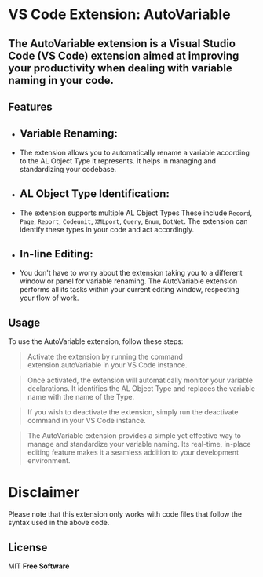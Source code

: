 # VS Code Extension: AutoVariable

##  The AutoVariable extension is a Visual Studio Code (VS Code) extension aimed at improving your productivity when dealing with variable naming in your code.

## Features

- ## Variable Renaming:
  
- The extension allows you to automatically rename a variable according to the AL Object Type it represents. It helps in managing and standardizing your codebase.
  
- ## AL Object Type Identification:
  
- The extension supports multiple AL Object Types
  These include `Record`, `Page`, `Report`, `Codeunit`, `XMLport`, `Query`, `Enum`, `DotNet`. The extension can identify these types in your code and act accordingly.
  
- ## In-line Editing:
  
- You don't have to worry about the extension taking you to a different window or panel for variable renaming. The AutoVariable extension performs all its tasks within your current editing window, respecting your flow of work.

  

## Usage
To use the AutoVariable extension, follow these steps:

> Activate the extension by running the command extension.autoVariable in your VS Code instance.

> Once activated, the extension will automatically monitor your variable declarations. It identifies the AL Object Type and replaces the variable name with the name of the Type.

> If you wish to deactivate the extension, simply run the deactivate command in your VS Code instance.

> The AutoVariable extension provides a simple yet effective way to manage and standardize your variable naming. Its real-time, in-place editing feature makes it a seamless addition to your development environment.


# Disclaimer
Please note that this extension only works with code files that follow the syntax used in the above code.



## License
MIT
**Free Software**
